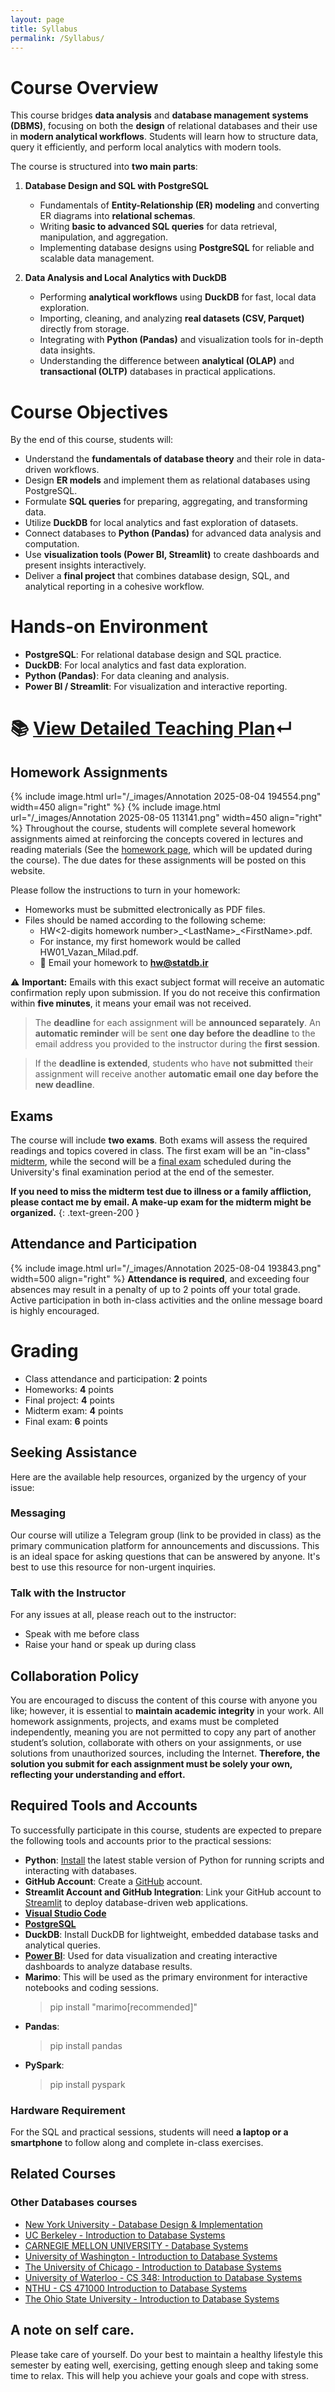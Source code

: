 ```yaml
---
layout: page
title: Syllabus
permalink: /Syllabus/
---
```

# **Course Overview**

This course bridges **data analysis** and **database management systems (DBMS)**, focusing on both the **design** of relational databases and their use in **modern analytical workflows**. Students will learn how to structure data, query it efficiently, and perform local analytics with modern tools.

The course is structured into **two main parts**:

1. **Database Design and SQL with PostgreSQL**
   - Fundamentals of **Entity-Relationship (ER) modeling** and converting ER diagrams into **relational schemas**.  
   - Writing **basic to advanced SQL queries** for data retrieval, manipulation, and aggregation.  
   - Implementing database designs using **PostgreSQL** for reliable and scalable data management.  

2. **Data Analysis and Local Analytics with DuckDB**
   - Performing **analytical workflows** using **DuckDB** for fast, local data exploration.  
   - Importing, cleaning, and analyzing **real datasets (CSV, Parquet)** directly from storage.  
   - Integrating with **Python (Pandas)** and visualization tools for in-depth data insights.  
   - Understanding the difference between **analytical (OLAP)** and **transactional (OLTP)** databases in practical applications.  

# **Course Objectives**

By the end of this course, students will:  
- Understand the **fundamentals of database theory** and their role in data-driven workflows.  
- Design **ER models** and implement them as relational databases using PostgreSQL.  
- Formulate **SQL queries** for preparing, aggregating, and transforming data.  
- Utilize **DuckDB** for local analytics and fast exploration of datasets.  
- Connect databases to **Python (Pandas)** for advanced data analysis and computation.  
- Use **visualization tools (Power BI, Streamlit)** to create dashboards and present insights interactively.  
- Deliver a **final project** that combines database design, SQL, and analytical reporting in a cohesive workflow.  

# **Hands-on Environment**

- **PostgreSQL**: For relational database design and SQL practice.  
- **DuckDB**: For local analytics and fast data exploration.  
- **Python (Pandas)**: For data cleaning and analysis.  
- **Power BI / Streamlit**: For visualization and interactive reporting.


# **📚 [View Detailed Teaching Plan](https://statdb.ir/Teaching_Schedule/)↵**

## **Homework Assignments**
{% include image.html url="/_images/Annotation 2025-08-04 194554.png" width=450 align="right" %}
{% include image.html url="/_images/Annotation 2025-08-05 113141.png" width=450 align="right" %}
Throughout the course, students will complete several homework assignments aimed at reinforcing the concepts covered in lectures and reading materials (See the [homework page](https://statdb.ir/assignments/), which will be updated during the course). The due dates for these assignments will be posted on this website.

Please follow the instructions to turn in your homework:
- Homeworks must be submitted electronically as PDF files.
- Files should be named according to the following scheme:
   - HW<2-digits homework number>\_\<LastName>\_\<FirstName>.pdf.
   - For instance, my first homework would be called HW01_Vazan_Milad.pdf.
   - 📧 Email your homework to **hw@statdb.ir**
  
⚠️ **Important:** Emails with this exact subject format will receive an automatic confirmation reply upon submission. If you do not receive this confirmation within **five minutes**, it means your email was not received.  

> The **deadline** for each assignment will be **announced separately**. An **automatic reminder** will be sent **one day before the deadline** to the email address you provided to the instructor during the **first session**.

> If the **deadline is extended**, students who have **not submitted** their assignment will receive another **automatic email** **one day before the new deadline**.


## **Exams**

The course will include **two exams**. Both exams will assess the required readings and topics covered in class. The first exam will be an "in-class" [midterm](https://statdb.ir/exams), while the second will be a [final exam](https://statdb.ir/exams) scheduled during the University's final examination period at the end of the semester.

**If you need to miss the midterm test due to illness or a family affliction, please contact me by email. A make-up exam for the midterm might be organized.**
{: 	.text-green-200 }

## **Attendance and Participation**
{% include image.html url="/_images/Annotation 2025-08-04 193843.png" width=500 align="right" %}
**Attendance is required**, and exceeding four absences may result in a penalty of up to 2 points off your total grade. Active participation in both in-class activities and the online message board is highly encouraged.

# **Grading**
- Class attendance and participation: **2** points 
- Homeworks: **4** points
- Final project: **4** points 
- Midterm exam: **4** points
- Final exam: **6** points 


## **Seeking Assistance**

Here are the available help resources, organized by the urgency of your issue:

### **Messaging**
Our course will utilize a Telegram group (link to be provided in class) as the primary communication platform for announcements and discussions. This is an ideal space for asking questions that can be answered by anyone. It's best to use this resource for non-urgent inquiries.

### **Talk with the Instructor**
For any issues at all, please reach out to the instructor:

- Speak with me before class  
- Raise your hand or speak up during class


## **Collaboration Policy**

You are encouraged to discuss the content of this course with anyone you like; however, it is essential to **maintain academic integrity** in your work. All homework assignments, projects, and exams must be completed independently, meaning you are not permitted to copy any part of another student’s solution, collaborate with others on your assignments, or use solutions from unauthorized sources, including the Internet. **Therefore, the solution you submit for each assignment must be solely your own, reflecting your understanding and effort.**


## **Required Tools and Accounts**

To successfully participate in this course, students are expected to prepare the following tools and accounts prior to the practical sessions:

- **Python**: [Install](https://www.python.org/downloads/) the latest stable version of Python for running scripts and interacting with databases.  
- **GitHub Account**: Create a [GitHub](https://github.com/) account.
- **Streamlit Account and GitHub Integration**: Link your GitHub account to [Streamlit](https://share.streamlit.io/) to deploy database-driven web applications.
- **[Visual Studio Code](https://code.visualstudio.com/download)**
- **[PostgreSQL](https://www.postgresql.org/download/)**
- **DuckDB**: Install DuckDB for lightweight, embedded database tasks and analytical queries.
- **[Power BI](https://powerbi.microsoft.com/)**: Used for data visualization and creating interactive dashboards to analyze database results. 
- **Marimo**: This will be used as the primary environment for interactive notebooks and coding sessions.
  > pip install "marimo[recommended]"
- **Pandas**:
  > pip install pandas
- **PySpark**:
  > pip install pyspark

 

### **Hardware Requirement**

For the SQL and practical sessions, students will need **a laptop or a smartphone** to follow along and complete in-class exercises.

## **Related Courses**
### Other Databases courses 
<!--- ### What is this course like in other places?--->
- [New York University - Database Design & Implementation](https://knowledge.kitchen/content/courses/database-design/schedule/)
- [UC Berkeley - Introduction to Database Systems](https://cs186berkeley.net/)
- [CARNEGIE MELLON UNIVERSITY - Database Systems](https://15445.courses.cs.cmu.edu/spring2024/schedule.html)
- [University of Washington - Introduction to Database Systems](https://courses.cs.washington.edu/courses/cse414/)
- [The University of Chicago - Introduction to Database Systems](https://classes.cs.uchicago.edu/archive/2023/spring/23500-1/)
- [University of Waterloo - CS 348: Introduction to Database Systems](https://cs.uwaterloo.ca/~smaiyya/cs348/)
- [NTHU - CS 471000 Introduction to Database Systems](https://nthu-datalab.github.io/db/)
- [The Ohio State University - Introduction to Database Systems](https://syllabi.engineering.osu.edu/syllabi/cse_3241)

## **A note on self care.** 
Please take care of yourself. Do your best to maintain a healthy lifestyle this semester by eating well, exercising, getting enough sleep and taking some time to relax. This will help you achieve your goals and cope with stress. 
